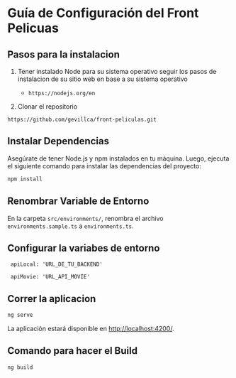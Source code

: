 # Guía de Configuración del Front Pelicuas

## Pasos para la instalacion

1. Tener instalado Node para su sistema operativo seguir los pasos de instalacion de su sitio web en base a su sistema operativo

   - `https://nodejs.org/en `

2. Clonar el repositorio

```
https://github.com/gevillca/front-peliculas.git
```

## Instalar Dependencias

Asegúrate de tener Node.js y npm instalados en tu máquina. Luego, ejecuta el siguiente comando para instalar las dependencias del proyecto:

```bash
npm install
```

## Renombrar Variable de Entorno

En la carpeta `src/environments/`, renombra el archivo `environments.sample.ts` a `environments.ts`.

## Configurar la variabes de entorno

```
 apiLocal: 'URL_DE_TU_BACKEND'
```

```
 apiMovie: 'URL_API_MOVIE'
```

## Correr la aplicacion

```bash
ng serve
```

La aplicación estará disponible en [http://localhost:4200/](http://localhost:4200/).

## Comando para hacer el Build

```bash
ng build
```
